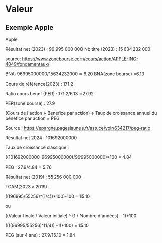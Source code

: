 # Valeur

## Exemple Apple


Apple


Résultat net (2023) : 96 995 000 000
Nb titre (2023) : 15 634 232 000

source: https://www.zonebourse.com/cours/action/APPLE-INC-4849/fondamentaux/

BNA:  96995000000/15634232000 = 6.20
BNA(zone bourse) =6.13


Cours de référence(2023) : 171.2

Ratio cours bénef (PER) : 171.2/6.13 =27.92

PER(zone bourse) : 27.9




(Cours de l'action ÷ Bénéfice par action) ÷ Taux de croissance annuel du bénéfice par action = PEG

Source : https://epargne.pagesjaunes.fr/astuce/voir/634217/peg-ratio


Résultat net 2024 : 101692000000

Taux de croissance classique : 


((101692000000-96995000000)/96995000000)*100 = 4.84

PEG :
27.9/4.84 = 5.76


Résultat net (2019) : 55 256 000 000

TCAM(2023 à 2019) : 

(((96995/55256)^(1/4))*100)-100
= 15.10

ou

((Valeur finale / Valeur initiale) ^ (1 / Nombre d'années) - 1)*100

((((96995/55256)^(1/4)) -1)*100)
= 15.10

PEG (sur 4 ans) :
27.9/15.10 = 1.84


